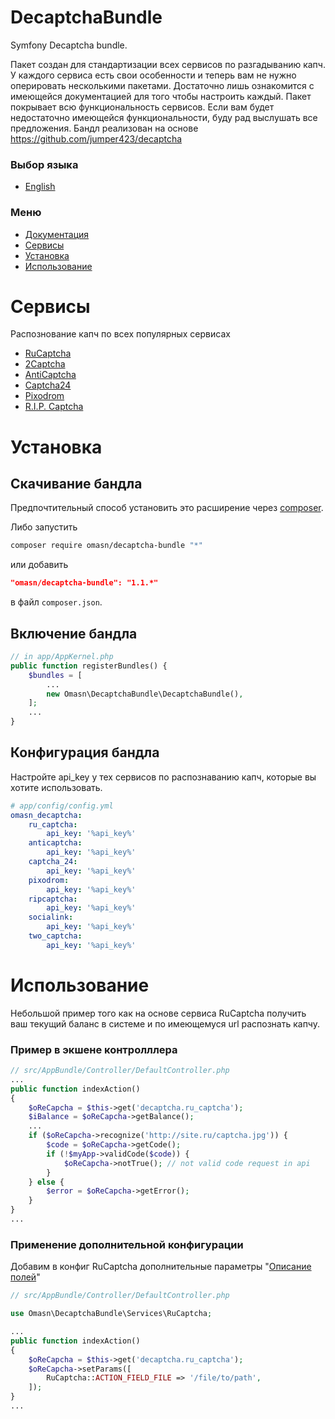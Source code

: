 # DecaptchaBundle

Symfony Decaptcha bundle.

Пакет создан для стандартизации всех сервисов по разгадыванию капч. У каждого сервиса есть свои особенности и теперь вам не нужно оперировать несколькими пакетами. Достаточно лишь ознакомится с имеющейся документацией для того чтобы настроить каждый. Пакет покрывает всю функциональность сервисов. Если вам будет недостаточно имеющейся функциональности, буду рад выслушать все предложения. Бандл реализован на основе https://github.com/jumper423/decaptcha

### Выбор языка
+ [English](./README.md)

### Меню
+ [Документация](https://github.com/jumper423/decaptcha)
+ [Сервисы](#Сервисы)
+ [Установка](#Установка)
+ [Использование](#Использование)

# Сервисы
Распознование капч по всех популярных сервисах

+ [RuCaptcha](https://rucaptcha.com?from=4461711)
+ [2Captcha](https://2captcha.com/)
+ [AntiCaptcha](https://anti-captcha.com/)
+ [Captcha24](http://captcha24.com/)
+ [Pixodrom](http://pixodrom.com/)
+ [R.I.P. Captcha](http://ripcaptcha.com/)

# Установка

## Скачивание бандла

Предпочтительный способ установить это расширение через [composer](http://getcomposer.org/download/).

Либо запустить
```sh
composer require omasn/decaptcha-bundle "*"
```
или добавить
```json
"omasn/decaptcha-bundle": "1.1.*"
```
в файл `composer.json`.

## Включение бандла

```php
// in app/AppKernel.php
public function registerBundles() {
	$bundles = [
		...
		new Omasn\DecaptchaBundle\DecaptchaBundle(),
	];
	...
}
```
## Конфигурация бандла
Настройте api_key у тех сервисов по распознаванию капч, которые вы хотите использовать.

```yaml
# app/config/config.yml
omasn_decaptcha:
    ru_captcha:
        api_key: '%api_key%'
    anticaptcha:
        api_key: '%api_key%'
    captcha_24:
        api_key: '%api_key%'
    pixodrom:
        api_key: '%api_key%'
    ripcaptcha:
        api_key: '%api_key%'
    socialink:
        api_key: '%api_key%'
    two_captcha:
        api_key: '%api_key%'
```

# Использование

Небольшой пример того как на основе сервиса RuCaptcha получить ваш текущий баланс в системе и по имеющемуся url распознать капчу.

### Пример в экшене контролллера

```php
// src/AppBundle/Controller/DefaultController.php
...
public function indexAction()
{
    $oReCapcha = $this->get('decaptcha.ru_captcha');
    $iBalance = $oReCapcha->getBalance();
    ...
    if ($oReCapcha->recognize('http://site.ru/captcha.jpg')) {
        $code = $oReCapcha->getCode();
        if (!$myApp->validCode($code)) {
            $oReCapcha->notTrue(); // not valid code request in api
        }
    } else {
        $error = $oReCapcha->getError();
    }
}
...
```

### Применение дополнительной конфигурации

Добавим в конфиг RuCaptcha дополнительные параметры "[Описание полей](https://github.com/jumper423/decaptcha/blob/master/docs/RuCaptchaInstruction-ru.md#%D0%9E%D0%BF%D0%B8%D1%81%D0%B0%D0%BD%D0%B8%D0%B5-%D0%BF%D0%BE%D0%BB%D0%B5%D0%B9)"

```php
// src/AppBundle/Controller/DefaultController.php

use Omasn\DecaptchaBundle\Services\RuCaptcha;

...
public function indexAction()
{
    $oReCapcha = $this->get('decaptcha.ru_captcha');
    $oReCapcha->setParams([
        RuCaptcha::ACTION_FIELD_FILE => '/file/to/path',
    ]);
}
...
```